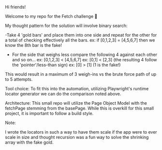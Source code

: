 Hi friends! 

Welcome to my repo for the Fetch challenge 🙂

My thought pattern for the solution will involve binary search:

-Take 4 'gold bars' and place them into one side and repeat for the other for a total of checking effectively all the bars.
    ex: if [0,1,2,3] = [4,5,6,7] then we know the 8th bar is the fake!

- For the side that weighs less compare the following 4 against each other and so on...
    ex: [0,1,2,3] < [4,5,6,7]
    ex: [0,1] < [2,3] (the resulting 4 follow the 'pointer'/less-than sign)
    ex: [0] > [1] (1 is the fake!)

This would result in a maximum of 3 weigh-ins vs the brute force path of up to 5 attempts.

Tool choice: To fit this into the automation, utilizing Playwright's runtime locator generator we can do the comparison noted above. 

Architecture: This small repo will utilize the Page Object Model with the fetchPage stemming from the basePage. While this is overkill for this small project, it is important to follow a build style.

Note:

I wrote the locators in such a way to have them scale if the app were to ever scale in size and thought recursion was a fun way to solve the shrinking array with the fake gold.